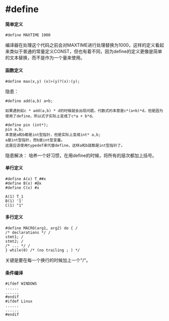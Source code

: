 # #define

#### 简单定义

```
#define MAXTIME 1000
```
编译器在处理这个代码之前会对MAXTIME进行处理替换为1000，这样的定义看起来类似于普通的常量定义CONST，但也有着不同，因为define的定义更像是简单的文本替换，而不是作为一个量来使用。

#### 函数定义

```
#define max(x,y) (x)>(y)?(x):(y);
```

隐患：

```
#define add(a,b) a+b;

如果遇到如c * add(a,b) * d的时候就会出现问题，代数式的本意是c*(a+b)*d，但是因为使用了define，所以式子实际上变成了c*a + b*d。

```

```
#define pin (int*);
pin a,b;
本意是a和b都是int型指针，但是实际上变成int* a,b;
a是int型指针，而b是int型变量。
这是应该使用typedef来代替define，这样a和b就都是int型指针了。
```

隐患解决：
培养一个好习惯，在用define的时候，将所有的层次都加上括号。


#### 单行定义
```
#define A(x) T_##x
#define B(x) #@x
#define C(x) #x
```
```
A(1) T_1
B(1) '1'
C(1) "1"
```



#### 多行定义

```
#define MACRO(arg1, arg2) do { /
/* declarations */ /
stmt1; /
stmt2; /
/* ... */ /
} while(0) /* (no trailing ; ) */
```
关键是要在每一个换行的时候加上一个"/"。


#### 条件编译

```
#ifdef WINDOWS
......
......
#endif
#ifdef Linux
......
......
#endif
```


